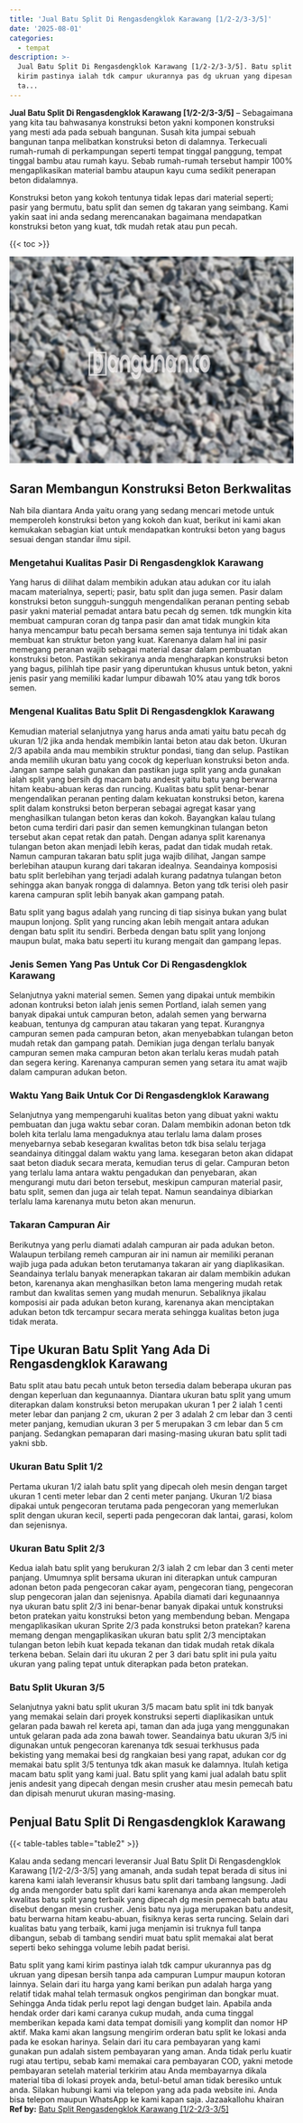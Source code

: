 ```yaml
---
title: 'Jual Batu Split Di Rengasdengklok Karawang [1/2-2/3-3/5]'
date: '2025-08-01'
categories:
  - tempat
description: >-
  Jual Batu Split Di Rengasdengklok Karawang [1/2-2/3-3/5]. Batu split yang kami
  kirim pastinya ialah tdk campur ukurannya pas dg ukruan yang dipesan bersih
  ta...
---
```


**Jual Batu Split Di Rengasdengklok Karawang \[1/2-2/3-3/5\]** – Sebagaimana yang kita tau bahwasanya konstruksi beton yakni komponen konstruksi yang mesti ada pada sebuah bangunan. Susah kita jumpai sebuah bangunan tanpa melibatkan konstruksi beton di dalamnya. Terkecuali rumah-rumah di perkampungan seperti tempat tinggal panggung, tempat tinggal bambu atau rumah kayu. Sebab rumah-rumah tersebut hampir 100% mengaplikasikan material bambu ataupun kayu cuma sedikit penerapan beton didalamnya.

Konstruksi beton yang kokoh tentunya tidak lepas dari material seperti; pasir yang bermutu, batu split dan semen dg takaran yang seimbang. Kami yakin saat ini anda sedang merencanakan bagaimana mendapatkan konstruksi beton yang kuat, tdk mudah retak atau pun pecah.

{{< toc >}}

![Jual Batu Split Di Rengasdengklok Karawang [1/2-2/3-3/5]](/images/jual-batu-split-21.png)

## Saran Membangun Konstruksi Beton Berkwalitas

Nah bila diantara Anda yaitu orang yang sedang mencari metode untuk memperoleh konstruksi beton yang kokoh dan kuat, berikut ini kami akan kemukakan sebagian kiat untuk mendapatkan kontruksi beton yang bagus sesuai dengan standar ilmu sipil.

### Mengetahui Kualitas Pasir Di Rengasdengklok Karawang

Yang harus di dilihat dalam membikin adukan atau adukan cor itu ialah macam materialnya, seperti; pasir, batu split dan juga semen. Pasir dalam konstruksi beton sungguh-sungguh mengendalikan peranan penting sebab pasir yakni material pemadat antara batu pecah dg semen. tdk mungkin kita membuat campuran coran dg tanpa pasir dan amat tidak mungkin kita hanya mencampur batu pecah bersama semen saja tentunya ini tidak akan membuat kan struktur beton yang kuat. Karenanya dalam hal ini pasir memegang peranan wajib sebagai material dasar dalam pembuatan konstruksi beton. Pastikan sekiranya anda mengharapkan konstruksi beton yang bagus, pilihlah tipe pasir yang diperuntukan khusus untuk beton, yakni jenis pasir yang memiliki kadar lumpur dibawah 10% atau yang tdk boros semen.

### Mengenal Kualitas Batu Split Di Rengasdengklok Karawang

Kemudian material selanjutnya yang harus anda amati yaitu batu pecah dg ukuran 1/2 jika anda hendak membikin lantai beton atau dak beton. Ukuran 2/3 apabila anda mau membikin struktur pondasi, tiang dan selup. Pastikan anda memilih ukuran batu yang cocok dg keperluan konstruksi beton anda. Jangan sampe salah gunakan dan pastikan juga split yang anda gunakan ialah split yang bersih dg macam batu andesit yaitu batu yang berwarna hitam keabu-abuan keras dan runcing. Kualitas batu split benar-benar mengendalikan peranan penting dalam kekuatan konstruksi beton, karena split dalam konstruksi beton berperan sebagai agregat kasar yang menghasilkan tulangan beton keras dan kokoh. Bayangkan kalau tulang beton cuma terdiri dari pasir dan semen kemungkinan tulangan beton tersebut akan cepat retak dan patah. Dengan adanya split karenanya tulangan beton akan menjadi lebih keras, padat dan tidak mudah retak. Namun campuran takaran batu split juga wajib dilihat, Jangan sampe berlebihan ataupun kurang dari takaran idealnya. Seandainya komposisi batu split berlebihan yang terjadi adalah kurang padatnya tulangan beton sehingga akan banyak rongga di dalamnya. Beton yang tdk terisi oleh pasir karena campuran split lebih banyak akan gampang patah.

Batu split yang bagus adalah yang runcing di tiap sisinya bukan yang bulat maupun lonjong. Split yang runcing akan lebih mengait antara adukan dengan batu split itu sendiri. Berbeda dengan batu split yang lonjong maupun bulat, maka batu seperti itu kurang mengait dan gampang lepas.

### Jenis Semen Yang Pas Untuk Cor Di Rengasdengklok Karawang

Selanjutnya yakni material semen. Semen yang dipakai untuk membikin adonan kontruksi beton ialah jenis semen Portland, ialah semen yang banyak dipakai untuk campuran beton, adalah semen yang berwarna keabuan, tentunya dg campuran atau takaran yang tepat. Kurangnya campuran semen pada campuran beton, akan menyebabkan tulangan beton mudah retak dan gampang patah. Demikian juga dengan terlalu banyak campuran semen maka campuran beton akan terlalu keras mudah patah dan segera kering. Karenanya campuran semen yang setara itu amat wajib dalam campuran adukan beton.

### Waktu Yang Baik Untuk Cor Di Rengasdengklok Karawang

Selanjutnya yang mempengaruhi kualitas beton yang dibuat yakni waktu pembuatan dan juga waktu sebar coran. Dalam membikin adonan beton tdk boleh kita terlalu lama mengaduknya atau terlalu lama dalam proses menyebarnya sebab kesegaran kwalitas beton tdk bisa selalu terjaga seandainya ditinggal dalam waktu yang lama. kesegaran beton akan didapat saat beton diaduk secara merata, kemudian terus di gelar. Campuran beton yang terlalu lama antara waktu pengadukan dan penyebaran, akan mengurangi mutu dari beton tersebut, meskipun campuran material pasir, batu split, semen dan juga air telah tepat. Namun seandainya dibiarkan terlalu lama karenanya mutu beton akan menurun.

### Takaran Campuran Air

Berikutnya yang perlu diamati adalah campuran air pada adukan beton. Walaupun terbilang remeh campuran air ini namun air memiliki peranan wajib juga pada adukan beton terutamanya takaran air yang diaplikasikan. Seandainya terlalu banyak menerapkan takaran air dalam membikin adukan beton, karenanya akan menghasilkan beton lama mengering mudah retak rambut dan kwalitas semen yang mudah menurun. Sebaliknya jikalau komposisi air pada adukan beton kurang, karenanya akan menciptakan adukan beton tdk tercampur secara merata sehingga kualitas beton juga tidak merata.

## Tipe Ukuran Batu Split Yang Ada Di Rengasdengklok Karawang

Batu split atau batu pecah untuk beton tersedia dalam beberapa ukuran pas dengan keperluan dan kegunaannya. Diantara ukuran batu split yang umum diterapkan dalam konstruksi beton merupakan ukuran 1 per 2 ialah 1 centi meter lebar dan panjang 2 cm, ukuran 2 per 3 adalah 2 cm lebar dan 3 centi meter panjang, kemudian ukuran 3 per 5 merupakan 3 cm lebar dan 5 cm panjang. Sedangkan pemaparan dari masing-masing ukuran batu split tadi yakni sbb.

### Ukuran Batu Split 1/2

Pertama ukuran 1/2 ialah batu split yang dipecah oleh mesin dengan target ukuran 1 centi meter lebar dan 2 centi meter panjang. Ukuran 1/2 biasa dipakai untuk pengecoran terutama pada pengecoran yang memerlukan split dengan ukuran kecil, seperti pada pengecoran dak lantai, garasi, kolom dan sejenisnya.

### Ukuran Batu Split 2/3

Kedua ialah batu split yang berukuran 2/3 ialah 2 cm lebar dan 3 centi meter panjang. Umumnya split bersama ukuran ini diterapkan untuk campuran adonan beton pada pengecoran cakar ayam, pengecoran tiang, pengecoran slup pengecoran jalan dan sejenisnya. Apabila diamati dari kegunaannya nya ukuran batu split 2/3 ini benar-benar banyak dipakai untuk konstruksi beton pratekan yaitu konstruksi beton yang membendung beban. Mengapa mengaplikasikan ukuran Sprite 2/3 pada konstruksi beton pratekan? karena memang dengan mengaplikasikan ukuran batu split 2/3 menciptakan tulangan beton lebih kuat kepada tekanan dan tidak mudah retak dikala terkena beban. Selain dari itu ukuran 2 per 3 dari batu split ini pula yaitu ukuran yang paling tepat untuk diterapkan pada beton pratekan.

### Batu Split Ukuran 3/5

Selanjutnya yakni batu split ukuran 3/5 macam batu split ini tdk banyak yang memakai selain dari proyek konstruksi seperti diaplikasikan untuk gelaran pada bawah rel kereta api, taman dan ada juga yang menggunakan untuk gelaran pada ada zona bawah tower. Seandainya batu ukuran 3/5 ini digunakan untuk pengecoran karenanya tdk sesuai terkhusus pada bekisting yang memakai besi dg rangkaian besi yang rapat, adukan cor dg memakai batu split 3/5 tentunya tdk akan masuk ke dalamnya. Itulah ketiga macam batu split yang kami jual. Batu split yang kami jual adalah batu split jenis andesit yang dipecah dengan mesin crusher atau mesin pemecah batu dan dipisah menurut ukuran masing-masing.

## Penjual Batu Split Di Rengasdengklok Karawang

{{< table-tables table="table2" >}}

Kalau anda sedang mencari leveransir Jual Batu Split Di Rengasdengklok Karawang \[1/2-2/3-3/5\] yang amanah, anda sudah tepat berada di situs ini karena kami ialah leveransir khusus batu split dari tambang langsung. Jadi dg anda mengorder batu split dari kami karenanya anda akan memperoleh kwalitas batu split yang terbaik yang dipecah dg mesin pemecah batu atau disebut dengan mesin crusher. Jenis batu nya juga merupakan batu andesit, batu berwarna hitam keabu-abuan, fisiknya keras serta runcing. Selain dari kualitas batu yang terbaik, kami juga menjamin isi truknya full tanpa dibangun, sebab di tambang sendiri muat batu split memakai alat berat seperti beko sehingga volume lebih padat berisi.

Batu split yang kami kirim pastinya ialah tdk campur ukurannya pas dg ukruan yang dipesan bersih tanpa ada campuran Lumpur maupun kotoran lainnya. Selain dari itu harga yang kami berikan pun adalah harga yang relatif tidak mahal telah termasuk ongkos pengiriman dan bongkar muat. Sehingga Anda tidak perlu repot lagi dengan budget lain. Apabila anda hendak order dari kami caranya cukup mudah, anda cuma tinggal memberikan kepada kami data tempat domisili yang komplit dan nomor HP aktif. Maka kami akan langsung mengirim orderan batu split ke lokasi anda pada ke esokan harinya. Selain dari itu cara pembayaran yang kami gunakan pun adalah sistem pembayaran yang aman. Anda tidak perlu kuatir rugi atau tertipu, sebab kami memakai cara pembayaran COD, yakni metode pembayaran setelah material terkirim atau Anda membayarnya dikala material tiba di lokasi proyek anda, betul-betul aman tidak beresiko untuk anda. Silakan hubungi kami via telepon yang ada pada website ini. Anda bisa telepon maupun WhatsApp ke kami kapan saja. Jazaakallohu khairan
**Ref by:** [Batu Split Rengasdengklok Karawang [1/2-2/3-3/5]](https://id.wikipedia.org/wiki/Batu)

